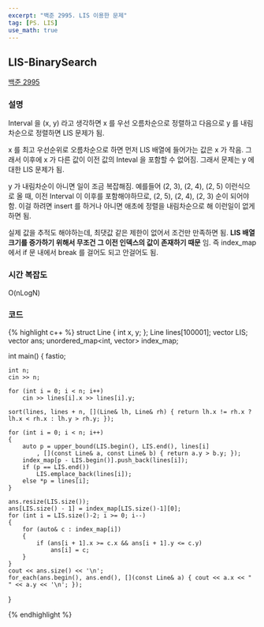 ```yaml
---
excerpt: "백준 2995. LIS 이용한 문제"
tag: [PS. LIS]
use_math: true
---
```

## LIS-BinarySearch

[백준 2995](https://www.acmicpc.net/problem/2995)


### 설명

Interval 을 (x, y) 라고 생각하면 x 를 우선 오름차순으로 정렬하고 다음으로 y 를 내림차순으로 정렬하면 LIS 문제가 됨.

x 를 최고 우선순위로 오름차순으로 하면 먼저 LIS 배열에 들어가는 값은 x 가 작음. 그래서 이후에 x 가 다른 값이 이전 값의 Inteval 을 포함할 수 없어짐. 그래서  문제는 y 에 대한 LIS 문제가 됨.

y 가 내림차순이 아니면 일이 조금 복잡해짐. 예를들어 (2, 3), (2, 4), (2, 5) 이런식으로 올 때, 이전 Interval 이 이후를 포함해야하므로, (2, 5), (2, 4), (2, 3) 순이 되어야함. 이걸 하려면 insert 를 하거나 아니면 애초에 정렬을 내림차순으로 해 이런일이 없게하면 됨.

실제 값을 추적도 해야하는데, 최댓값 같은 제한이 없어서 조건만 만족하면 됨. __LIS 배열 크기를 증가하기 위해서 무조건 그 이전 인덱스의 값이 존재하기 때문__ 임. 즉 index_map 에서 if 문 내에서 break 를 걸어도 되고 안걸어도 됨.


### 시간 복잡도

O(nLogN)

### 코드

{% highlight c++ %}
struct Line { int x, y; };
Line lines[100001];
vector<Line> LIS;
vector<Line> ans;
unordered_map<int, vector<Line>> index_map;

int main()
{
	fastio;

	int n;
	cin >> n;
	
	for (int i = 0; i < n; i++)
		cin >> lines[i].x >> lines[i].y;
	
	sort(lines, lines + n, [](Line& lh, Line& rh) { return lh.x != rh.x ? lh.x < rh.x : lh.y > rh.y; });
	
	for (int i = 0; i < n; i++)
	{
		auto p = upper_bound(LIS.begin(), LIS.end(), lines[i]
			, [](const Line& a, const Line& b) { return a.y > b.y; });
		index_map[p - LIS.begin()].push_back(lines[i]);
		if (p == LIS.end()) 
			LIS.emplace_back(lines[i]);
		else *p = lines[i];
	}
	
	ans.resize(LIS.size());
	ans[LIS.size() - 1] = index_map[LIS.size()-1][0];
	for (int i = LIS.size()-2; i >= 0; i--)
	{
		for (auto& c : index_map[i])
		{
			if (ans[i + 1].x >= c.x && ans[i + 1].y <= c.y)
				ans[i] = c;
		}
	}
	cout << ans.size() << '\n';
	for_each(ans.begin(), ans.end(), [](const Line& a) { cout << a.x << " " << a.y << '\n'; });
}

{% endhighlight %}
